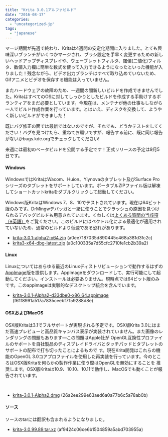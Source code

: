 ```yaml
---
title: "Krita 3.0.1アルファビルド"
date: "2016-08-17"
categories: 
  - "uncategorized-jp"
tags: 
  - "japanese"
---
```


マージ期間が先週で終わり、Kritaは4週間の安定化期間に入りました。とても興味深いブランチがいくつかマージされ、ブラシ設定を手早く変更するための新しいヘッドアップディスプレイや、ウェーブレットフィルタ、閾値(二値化)フィルタ、数値入力欄に簡単な数式を使って入力できるようになったといった機能が入りました！残念ながら、ビデオ出力ブランチはすべて取り込めていないため、Gifアニメとビデオを保存する機能は入っていません。

またハードウェアの故障のため、一週間の間新しいビルドを作成できませんでした。KritaはすべてのOSに対してしっかりとしたビルドを作成する手助けするボランティアをまだ必要としています。今現在は、メンテナが他の仕事もしながら一人でビルド作成作業を行っています。とはいえ、ディスクを交換して、ようやく新しいビルドができました！

既にバグ修正の面では最新ではないのですが、それでも、どうかテストをしてください！バグを見つけたら、重ねてお願いですが、報告する前に、既に同じ報告がないかbugs.kde.orgでチェックしてください!

来週には最初のベータビルドを公開する予定です！正式リリースの予定は9月5日です。

#### Windows

WindowsではKritaはWacom、Huion、Yiynovaのタブレット及びSurface Proシリーズのタブレットをサポートしています。ポータブルZIPファイル版は解凍してショートカットkritaをダブルクリックして起動してください。

Windows版KritaはWindows 7、8、10でテストされています。現在は64ビット版のみです。DrMingwデバッガと一緒に使うことでクラッシュの原因を見つけられるデバッグビルドも用意されています。くわしくは[よくある質問の当該項（※英語）](https://docs.krita.org/KritaFAQ#How_can_I_produce_a_backtrace_on_Windows.3F)をご覧ください。このビルドにはベクトル化による最適化が適用されていないため、通常のビルドより低速である恐れがあります。

- [krita-3.0.1-alpha2-x64.zip](http://files.kde.org/krita/3/windows/devbuilds/krita-3.0.1-alpha2-x64.zip) (a0ee7187035d890445c468a381d3fc2c)
- [krita3-x64-dbg-latest.zip](http://files.kde.org/krita/3/windows/debugbuilds/krita3-x64-dbg-latest.zip) (a0c100335a7d55cfc2710fe1cb2b39a2)

#### Linux

Linuxについてはあらゆる最近のLinuxディストリビューションで動作するはずの[AppImage](http://appimage.org/)版を提供します。AppImageをダウンロードして、実行可能にして起動してください。インストールは必要ありません。現時点では64ビット版のみです。このappimageは実験的なデスクトップ統合を含んでいます。

- [krita-3.0.1-Alpha2-d33dbe0-x86_64.appimage](http://files.kde.org/krita/3/linux/devbuilds/krita-3.0.1-Alpha2-d33dbe0-x86_64.appimage) (f61f8991a517a7835ceebf7159288d8e)

#### OSXおよびMacOS

OSX版Kritaは3.1でフルサポートが実現される予定です。OSX版Krita 3.0にはまだ高速プレビューと高品質キャンバス表示が実装されていません。また画像のレンダリングの問題もあります―この問題はApple社が OpenGL互換性プロファイルのサポートを自社製品のディスプレイドライバとタッチパッドとタブレットのサポートの配布で打ち切ったことによるもので す。現在Krita開発はこれらの機能のOpenGL 3.0コアプロファイルを使用した再実装を行っています。今のところはOSX版Kritaを何らかの製作作業に使う際はOpenGLを無効にすることを 推奨します。OSX版Kritaは10.9、10.10、10.11で動作し、MacOSでも動くことが報告されています。

 

- [krita-3.0.1-Alpha2.dmg](http://files.kde.org/krita/3/osx/devbuilds/krita-3.0.1-Alpha2.dmg) (26a2ee299e63aed6a0a77b6c5a78ab0b)

#### ソース

ソースのtarには翻訳も含まれるようになりました。

- [krita-3.0.99.89.tar.xz](http://files.kde.org/krita/3/source/krita-3.0.99.89.tar.xz) (af9424c06ce6b1504859a5abd703955a)
